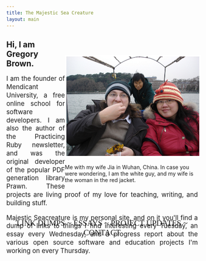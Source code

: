 ```yaml
---
title: The Majestic Sea Creature
layout: main
---
```

<div style="width: 350px; float: right; margin-top: 55px">
<img src="/images/wuhan.jpg" style="border: 4px solid white; width: 350px; margin-top: 0px;">

<p>Me with my wife Jia in Wuhan, China. In case you were wondering, I am the white guy, and my wife is the woman in the red jacket.</p>
</div>



<div style="width: 425; height: 450px; ">

<h2>Hi, I am Gregory Brown.</h2>

<p style="text-align: justify; font-size: 1.2em; line-height: 1.3em">
I am the founder of Mendicant University, a free online school for software developers. I am also the author of the Practicing Ruby newsletter, and was the original developer of the popular PDF generation library Prawn. These projects are living proof of my love for teaching, writing, and building stuff.
</p>

<p style="text-align: justify; font-size: 1.2em; line-height: 1.3em">
Majestic Seacreature is my personal site, and on it you'll find a dump of links to things I find interesting every Tuesday, an essay every Wednesday, and a progress report about the various open source software and education projects I'm working on every Thursday.</p>
</div>

<div align="center">
<p style="font-family: 'Wicked Grit'; font-size: 1.5em;">
LINK DUMPS ~ ESSAYS ~ PROJECT UPDATES ~ CONTACT
</p>
</div>
